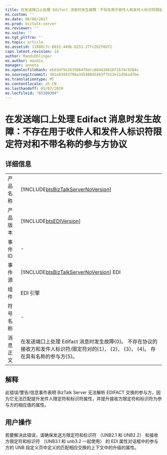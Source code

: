 ```yaml
---
title: 在发送端口上处理 Edifact 消息时发生故障：不存在用于收件人和发件人标识符限定符对和不带名称的参与方协议 |Microsoft Docs
ms.custom: ''
ms.date: 06/08/2017
ms.prod: biztalk-server
ms.reviewer: ''
ms.suite: ''
ms.tgt_pltfrm: ''
ms.topic: article
ms.assetid: 11880c7c-6032-449b-b251-27fc2b2f0d72
caps.latest.revision: 14
author: MandiOhlinger
ms.author: mandia
manager: anneta
ms.openlocfilehash: ebd3df9a2635864f0dcc884426816f1674c9284c
ms.sourcegitcommit: 381e83d43796a345488d54b3f7413e11d56ad7be
ms.translationtype: MT
ms.contentlocale: zh-CN
ms.lasthandoff: 05/07/2019
ms.locfileid: "65389304"
---
```

# <a name="a-failure-occurred-in-processing-edifact-message-on-send-port-no-agreement-for-receiver-and-sender-identifier-qualifier-pairs-and-no-party-with-name"></a>在发送端口上处理 Edifact 消息时发生故障：不存在用于收件人和发件人标识符限定符对和不带名称的参与方协议
## <a name="details"></a>详细信息  
  
|                 |                                                                                                                                                                                                  |
|-----------------|--------------------------------------------------------------------------------------------------------------------------------------------------------------------------------------------------|
|  产品名称   |                                                        [!INCLUDE[btsBizTalkServerNoVersion](../includes/btsbiztalkservernoversion-md.md)]                                                        |
| 产品版本 |                                                                    [!INCLUDE[btsEDIVersion](../includes/btsediversion-md.md)]                                                                    |
|    事件 ID     |                                                                                                -                                                                                                 |
|  事件源   |                                                      [!INCLUDE[btsBizTalkServerNoVersion](../includes/btsbiztalkservernoversion-md.md)] EDI                                                      |
|    组件    |                                                                                            EDI 引擎                                                                                            |
|  符号名称  |                                                                                                -                                                                                                 |
|  消息正文   | 在发送端口上处理 Edifact 消息时发生故障{0}。 不存在协议的接收方和发件人标识符/限定符对的{1}， {2}， {3}， {4}。 存在具有名称的参与方{5}。 |
  
## <a name="explanation"></a>解释  
 此错误/警告/信息事件表明 BizTalk Server 无法解析 EDIFACT 交换的参与方，因为它无法匹配提升发件人限定符和标识符属性，并提升接收方限定符和标识符为参与方的相应值的属性。  
  
## <a name="user-action"></a>用户操作  
 若要解决此错误，请确保发送方限定符和标识符 （UNB2.1 和 UNB2.2） 和接收方限定符和标识符 （UNB3.1 和 unb3.2 一起使用） 的 EDI 属性对话框中的参与方的 UNB 段定义页中定义的匹配相应交换的上下文中的升级的属性。